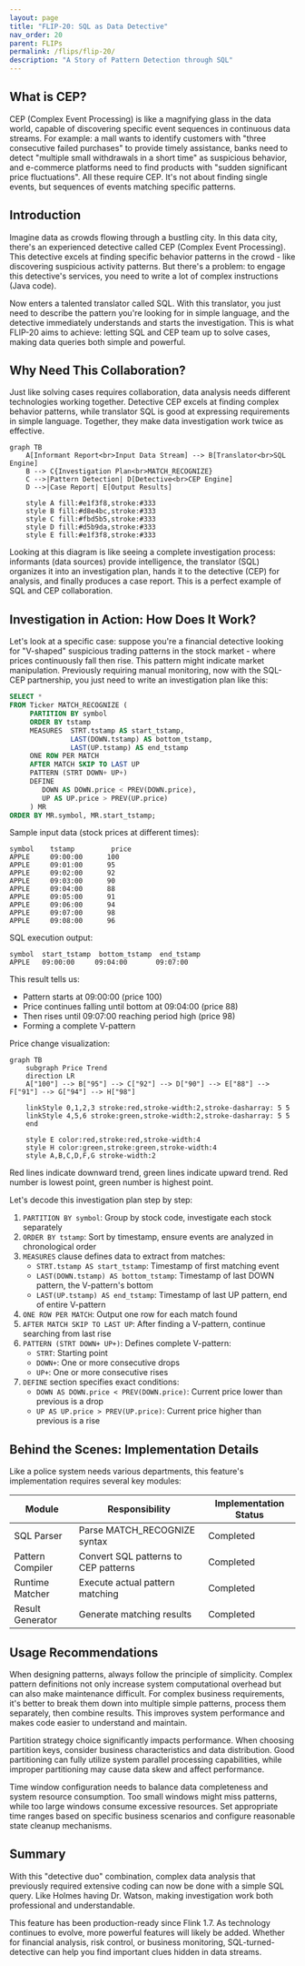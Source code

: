 ```yaml
---
layout: page
title: "FLIP-20: SQL as Data Detective"
nav_order: 20
parent: FLIPs
permalink: /flips/flip-20/
description: "A Story of Pattern Detection through SQL"
---
```


## What is CEP?

CEP (Complex Event Processing) is like a magnifying glass in the data world, capable of discovering specific event sequences in continuous data streams. For example: a mall wants to identify customers with "three consecutive failed purchases" to provide timely assistance, banks need to detect "multiple small withdrawals in a short time" as suspicious behavior, and e-commerce platforms need to find products with "sudden significant price fluctuations". All these require CEP. It's not about finding single events, but sequences of events matching specific patterns.

## Introduction

Imagine data as crowds flowing through a bustling city. In this data city, there's an experienced detective called CEP (Complex Event Processing). This detective excels at finding specific behavior patterns in the crowd - like discovering suspicious activity patterns. But there's a problem: to engage this detective's services, you need to write a lot of complex instructions (Java code).

Now enters a talented translator called SQL. With this translator, you just need to describe the pattern you're looking for in simple language, and the detective immediately understands and starts the investigation. This is what FLIP-20 aims to achieve: letting SQL and CEP team up to solve cases, making data queries both simple and powerful.

## Why Need This Collaboration?

Just like solving cases requires collaboration, data analysis needs different technologies working together. Detective CEP excels at finding complex behavior patterns, while translator SQL is good at expressing requirements in simple language. Together, they make data investigation work twice as effective.

```mermaid
graph TB
    A[Informant Report<br>Input Data Stream] --> B[Translator<br>SQL Engine]
    B --> C{Investigation Plan<br>MATCH_RECOGNIZE}
    C -->|Pattern Detection| D[Detective<br>CEP Engine]
    D -->|Case Report| E[Output Results]
    
    style A fill:#e1f3f8,stroke:#333
    style B fill:#d8e4bc,stroke:#333
    style C fill:#fbd5b5,stroke:#333
    style D fill:#d5b9da,stroke:#333
    style E fill:#e1f3f8,stroke:#333
```

Looking at this diagram is like seeing a complete investigation process: informants (data sources) provide intelligence, the translator (SQL) organizes it into an investigation plan, hands it to the detective (CEP) for analysis, and finally produces a case report. This is a perfect example of SQL and CEP collaboration.

## Investigation in Action: How Does It Work?

Let's look at a specific case: suppose you're a financial detective looking for "V-shaped" suspicious trading patterns in the stock market - where prices continuously fall then rise. This pattern might indicate market manipulation. Previously requiring manual monitoring, now with the SQL-CEP partnership, you just need to write an investigation plan like this:

```sql
SELECT *
FROM Ticker MATCH_RECOGNIZE (
     PARTITION BY symbol
     ORDER BY tstamp
     MEASURES  STRT.tstamp AS start_tstamp,
               LAST(DOWN.tstamp) AS bottom_tstamp,
               LAST(UP.tstamp) AS end_tstamp
     ONE ROW PER MATCH
     AFTER MATCH SKIP TO LAST UP
     PATTERN (STRT DOWN+ UP+)
     DEFINE
        DOWN AS DOWN.price < PREV(DOWN.price),
        UP AS UP.price > PREV(UP.price)
     ) MR
ORDER BY MR.symbol, MR.start_tstamp;
```

Sample input data (stock prices at different times):
```
symbol    tstamp         price
APPLE     09:00:00      100
APPLE     09:01:00      95
APPLE     09:02:00      92
APPLE     09:03:00      90
APPLE     09:04:00      88
APPLE     09:05:00      91
APPLE     09:06:00      94
APPLE     09:07:00      98
APPLE     09:08:00      96
```

SQL execution output:
```
symbol  start_tstamp  bottom_tstamp  end_tstamp
APPLE   09:00:00     09:04:00       09:07:00
```

This result tells us:
- Pattern starts at 09:00:00 (price 100)
- Price continues falling until bottom at 09:04:00 (price 88)
- Then rises until 09:07:00 reaching period high (price 98)
- Forming a complete V-pattern

Price change visualization:
```mermaid
graph TB
    subgraph Price Trend
    direction LR
    A["100"] --> B["95"] --> C["92"] --> D["90"] --> E["88"] --> F["91"] --> G["94"] --> H["98"]
    
    linkStyle 0,1,2,3 stroke:red,stroke-width:2,stroke-dasharray: 5 5
    linkStyle 4,5,6 stroke:green,stroke-width:2,stroke-dasharray: 5 5
    end
    
    style E color:red,stroke:red,stroke-width:4
    style H color:green,stroke:green,stroke-width:4
    style A,B,C,D,F,G stroke-width:2
```

Red lines indicate downward trend, green lines indicate upward trend. Red number is lowest point, green number is highest point.

Let's decode this investigation plan step by step:

1. `PARTITION BY symbol`: Group by stock code, investigate each stock separately
2. `ORDER BY tstamp`: Sort by timestamp, ensure events are analyzed in chronological order
3. `MEASURES` clause defines data to extract from matches:
   - `STRT.tstamp AS start_tstamp`: Timestamp of first matching event
   - `LAST(DOWN.tstamp) AS bottom_tstamp`: Timestamp of last DOWN pattern, the V-pattern's bottom
   - `LAST(UP.tstamp) AS end_tstamp`: Timestamp of last UP pattern, end of entire V-pattern
4. `ONE ROW PER MATCH`: Output one row for each match found
5. `AFTER MATCH SKIP TO LAST UP`: After finding a V-pattern, continue searching from last rise
6. `PATTERN (STRT DOWN+ UP+)`: Defines complete V-pattern:
   - `STRT`: Starting point
   - `DOWN+`: One or more consecutive drops
   - `UP+`: One or more consecutive rises
7. `DEFINE` section specifies exact conditions:
   - `DOWN AS DOWN.price < PREV(DOWN.price)`: Current price lower than previous is a drop
   - `UP AS UP.price > PREV(UP.price)`: Current price higher than previous is a rise

## Behind the Scenes: Implementation Details

Like a police system needs various departments, this feature's implementation requires several key modules:

| Module | Responsibility | Implementation Status |
|--------|---------------|---------------------|
| SQL Parser | Parse MATCH_RECOGNIZE syntax | Completed |
| Pattern Compiler | Convert SQL patterns to CEP patterns | Completed |
| Runtime Matcher | Execute actual pattern matching | Completed |
| Result Generator | Generate matching results | Completed |

## Usage Recommendations

When designing patterns, always follow the principle of simplicity. Complex pattern definitions not only increase system computational overhead but can also make maintenance difficult. For complex business requirements, it's better to break them down into multiple simple patterns, process them separately, then combine results. This improves system performance and makes code easier to understand and maintain.

Partition strategy choice significantly impacts performance. When choosing partition keys, consider business characteristics and data distribution. Good partitioning can fully utilize system parallel processing capabilities, while improper partitioning may cause data skew and affect performance.

Time window configuration needs to balance data completeness and system resource consumption. Too small windows might miss patterns, while too large windows consume excessive resources. Set appropriate time ranges based on specific business scenarios and configure reasonable state cleanup mechanisms.

## Summary

With this "detective duo" combination, complex data analysis that previously required extensive coding can now be done with a simple SQL query. Like Holmes having Dr. Watson, making investigation work both professional and understandable.

This feature has been production-ready since Flink 1.7. As technology continues to evolve, more powerful features will likely be added. Whether for financial analysis, risk control, or business monitoring, SQL-turned-detective can help you find important clues hidden in data streams.
